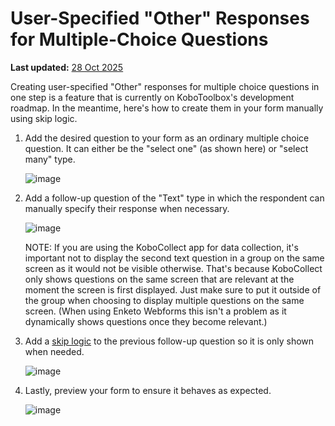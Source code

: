 # User-Specified "Other" Responses for Multiple-Choice Questions
**Last updated:** <a href="https://github.com/kobotoolbox/docs/blob/01270a828ec846731411368326ba58114adda98e/source/user_specified_other.md" class="reference">28 Oct 2025</a>


Creating user-specified "Other" responses for multiple choice questions in one
step is a feature that is currently on KoboToolbox's development roadmap. In the
meantime, here's how to create them in your form manually using skip logic.

1. Add the desired question to your form as an ordinary multiple choice
   question. It can either be the "select one" (as shown here) or "select many"
   type.

    ![image](/images/user_specified_other/type.png)

2. Add a follow-up question of the "Text" type in which the respondent can
   manually specify their response when necessary.

    ![image](/images/user_specified_other/text.png)

    NOTE: If you are using the KoboCollect app for data collection, it's
    important not to display the second text question in a group on the same
    screen as it would not be visible otherwise. That's because KoboCollect only
    shows questions on the same screen that are relevant at the moment the
    screen is first displayed. Just make sure to put it outside of the group
    when choosing to display multiple questions on the same screen. (When using
    Enketo Webforms this isn't a problem as it dynamically shows questions once
    they become relevant.)

3. Add a [skip logic](skip_logic.md) to the previous follow-up question so it is
   only shown when needed.

    ![image](/images/user_specified_other/skip_logic.png)

4. Lastly, preview your form to ensure it behaves as expected.

    ![image](/images/user_specified_other/preview.png)
